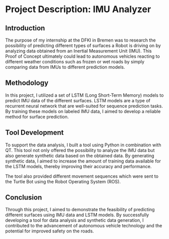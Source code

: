 # Project Description: IMU Analyzer

## Introduction
The purpose of my internship at the DFKI in Bremen was to research the possibility of predicting different types of surfaces a Robot is driving on by analyzing data obtained from an Inertial Measurement Unit (IMU). This Proof of Concept ultimately could lead to autonomous vehicles reacting to different weather conditions such as frozen or wet roads by simply comparing data from IMUs to different prediction models.

## Methodology
In this project, I utilized a set of LSTM (Long Short-Term Memory) models to predict IMU data of the different surfaces. LSTM models are a type of recurrent neural network that are well-suited for sequence prediction tasks. By training these models on labeled IMU data, I aimed to develop a reliable method for surface prediction.

## Tool Development
To support the data analysis, I built a tool using Python in combination with QT. This tool not only offered the possibility to analyze the IMU data but also generate synthetic data based on the obtained data. By generating synthetic data, I aimed to increase the amount of training data available for the LSTM models, thereby improving their accuracy and performance.

The tool also provided different movement sequences which were sent to the Turtle Bot using the Robot Operating System (ROS).

## Conclusion
Through this project, I aimed to demonstrate the feasibility of predicting different surfaces using IMU data and LSTM models. By successfully developing a tool for data analysis and synthetic data generation, I contributed to the advancement of autonomous vehicle technology and the potential for improved safety on the roads.
